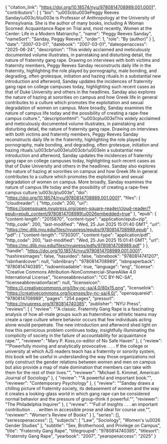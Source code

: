 {
   "citation_link": "https://doi.org/10.18574/nyu/9780814708989.001.0001",
   "contributors": [
     {
       "bio": "\u003cb\u003ePeggy Reeves Sanday\u003c/b\u003e is Professor of Anthropology at the University of Pennsylvania. She is the author of many books, including A Woman Scorned: Acquaintance Rape on Trial and, most recently, Women at the Center: Life in a Modern Matriarchy.",
       "name": "Peggy Reeves Sanday",
       "nameSort": "Sanday, Peggy Reeves",
       "order": 1,
       "role": "By (author)"
     }
   ],
   "date": "2007-03-01",
   "datebook": "2007-03-01",
   "dateopenaccess": "2025-06-24",
   "description": "This widely acclaimed and meticulously documented volume illustrates, in painstaking and disturbing detail, the nature of fraternity gang rape. Drawing on interviews with both victims and fraternity members, Peggy Reeves Sanday reconstructs daily life in the fraternity, highlighting the role played by pornography, male bonding, and degrading, often grotesque, initiation and hazing rituals.In a substantial new introduction and afterword, Sanday updates the incidences of fraternity gang rape on college campuses today, highlighting such recent cases as that of Duke University and others in the headlines. Sanday also explores the nature of hazing at sororities on campus and how Greek life in general contributes to a culture which promotes the exploitation and sexual degradation of women on campus. More broadly, Sanday examines the nature of campus life today and the possibility of creating a rape-free campus culture.",
   "descriptionhtml": "\u003cp\u003eThis widely acclaimed and meticulously documented volume illustrates, in painstaking and disturbing detail, the nature of fraternity gang rape. Drawing on interviews with both victims and fraternity members, Peggy Reeves Sanday reconstructs daily life in the fraternity, highlighting the role played by pornography, male bonding, and degrading, often grotesque, initiation and hazing rituals.\u003cbr\u003e\u003cbr\u003eIn a substantial new introduction and afterword, Sanday updates the incidences of fraternity gang rape on college campuses today, highlighting such recent cases as that of Duke University and others in the headlines. Sanday also explores the nature of hazing at sororities on campus and how Greek life in general contributes to a culture which promotes the exploitation and sexual degradation of women on campus. More broadly, Sanday examines the nature of campus life today and the possibility of creating a rape-free campus culture.\u003c/p\u003e",
   "doi": "https://doi.org/10.18574/nyu/9780814708989.001.0001",
   "files": {
     "cloudreader": {
       "http_code": 200,
       "url": "https://opensquare.nyupress.org/open-square-reader/cloud-reader/?epub=epub_content/9780814708989\u0026embedded=true"
     },
     "epub": {
       "content-length": "2015870",
       "content-type": "application/epub+zip",
       "http_code": 200,
       "last-modified": "Wed, 25 Jun 2025 15:01:40 GMT",
       "url": "https://mc.dlib.nyu.edu/files/nyupress/epubs/9780814708989.epub"
     },
     "pdf": {
       "content-length": "1730301",
       "content-type": "application/pdf",
       "http_code": 200,
       "last-modified": "Wed, 25 Jun 2025 15:01:41 GMT",
       "url": "https://mc.dlib.nyu.edu/files/nyupress/pdfs/9780814708989.pdf"
     }
   },
   "handle": "https://doi.org/10.18574/nyu/9780814708989.001.0001",
   "hashiresimages": false,
   "hasvideo": false,
   "isbnebook": "9780814741207",
   "isbnhardcover": null,
   "isbnlibrary": "9780814708989",
   "isbnpaperback": "9780814740385",
   "isdownloadable": true,
   "language": "eng",
   "license": "Creative Commons Attribution-NonCommercial-ShareAlike 4.0 International License",
   "licenseabbreviation": "CC BY-NC-SA",
   "licenseabbreviationfacet": null,
   "licenseicon": "https://i.creativecommons.org/l/by-nc-sa/4.0/80x15.png",
   "licenselink": "https://creativecommons.org/licenses/by-nc-sa/4.0/",
   "opensquareid": "9780814708989",
   "pages": "254 pages",
   "pressurl": "https://nyupress.org/9780814740385",
   "publisher": "NYU Press",
   "reviews": [
     {
       "review": "\"A classic. Fraternity Gang Rape is a fascinating analysis of how all-male groups such as fraternities or athletic teams may create a rape culture where behavior occurs that few individuals acting alone would perpetrate. The new introduction and afterword shed light on how this pernicious problem continues today, insightfully illuminating the complicity of society in the failure of accountability for acquaintance rape.\"",
       "reviewer": "Mary P. Koss,co-editor of No Safe Haven"
     },
     {
       "review": "\"Powerfully moving and analytically provocative. . . . If the college or university at which AJS readers teach has a fraternity or sorority system, this book will be useful in understanding the way those organizations not only construct the gender relations between women and men on campus but also provide a map of male domination that members can take with them for the rest of their lives.\"",
       "reviewer": "Michael S. Kimmel, American Journal of Sociology"
     },
     {
       "review": "\"A powerful and important book.\"",
       "reviewer": "Contemporary Psychology"
     },
     {
       "review": "\"Sanday draws a chilling picture of fraternity society, its debasement of women and the way it creates a looking-glass world in which gang rape can be considered normal behavior and the pressure of group-think it powerful.\"",
       "reviewer": "The Philadelphia Inquirer"
     },
     {
       "review": "\"Full of insights . . . an important contribution . . . written in accessible prose and ideal for course use.\"",
       "reviewer": "Women's Review of Books"
     }
   ],
   "series": [],
   "seriesopenaccess": [],
   "subjects": [
     "Law",
     "Sociology",
     "Women's \u0026 Gender Studies"
   ],
   "subtitle": "Sex, Brotherhood, and Privilege on Campus",
   "title": "Fraternity Gang Rape",
   "titlegroupid": "9780814740385",
   "titlesort": "Fraternity Gang Rape",
   "yearbook": "2007",
   "yearopenaccess": "2025"
 }
